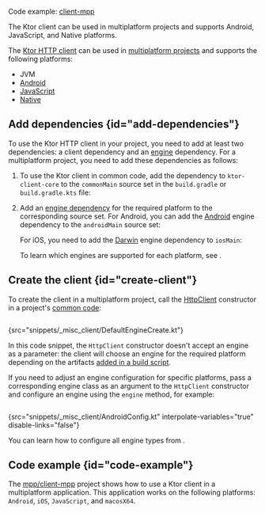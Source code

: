 [//]: # (title: Multiplatform)

<tldr>
<p>
Code example: <a href="https://github.com/ktorio/ktor-samples/tree/main/client-mpp">client-mpp</a>
</p>
</tldr>

<link-summary>
The Ktor client can be used in multiplatform projects and supports Android, JavaScript, and Native platforms.
</link-summary>

The [Ktor HTTP client](client-create-and-configure.md) can be used in [multiplatform projects](https://kotlinlang.org/docs/multiplatform.html) and supports the following platforms:
* JVM
* [Android](https://kotlinlang.org/docs/android-overview.html)
* [JavaScript](https://kotlinlang.org/docs/js-overview.html)
* [Native](https://kotlinlang.org/docs/native-overview.html)

## Add dependencies {id="add-dependencies"}
To use the Ktor HTTP client in your project, you need to add at least two dependencies: a client dependency and an [engine](client-engines.md) dependency. For a multiplatform project, you need to add these dependencies as follows:
1. To use the Ktor client in common code, add the dependency to `ktor-client-core` to the `commonMain` source set in the `build.gradle` or `build.gradle.kts` file:
   <var name="platform_name" value="common"/>
   <var name="artifact_name" value="ktor-client-core"/>
   <include from="lib.topic" element-id="add_ktor_artifact_multiplatform"/>
2. Add an [engine dependency](client-engines.md#dependencies) for the required platform to the corresponding source set. For Android, you can add the [Android](client-engines.md#android) engine dependency to the `androidMain` source set:
   <var name="platform_name" value="android"/>
   <var name="artifact_name" value="ktor-client-android"/>
   <include from="lib.topic" element-id="add_ktor_artifact_multiplatform"/>
   
   For iOS, you need to add the [Darwin](client-engines.md#darwin) engine dependency to `iosMain`:
   <var name="platform_name" value="ios"/>
   <var name="artifact_name" value="ktor-client-darwin"/>
   <include from="lib.topic" element-id="add_ktor_artifact_multiplatform"/>
   
   To learn which engines are supported for each platform, see [](client-engines.md#dependencies).


## Create the client {id="create-client"}
To create the client in a multiplatform project, call the [HttpClient](https://api.ktor.io/ktor-client/ktor-client-core/io.ktor.client/-http-client/index.html) constructor in a project's [common code](https://kotlinlang.org/docs/mpp-discover-project.html#source-sets):

```kotlin
```
{src="snippets/_misc_client/DefaultEngineCreate.kt"}

In this code snippet, the `HttpClient` constructor doesn't accept an engine as a parameter: the client will choose an engine for the required platform depending on the artifacts [added in a build script](#add-dependencies). 

If you need to adjust an engine configuration for specific platforms, pass a corresponding engine class as an argument to the `HttpClient` constructor and configure an engine using the `engine` method, for example:
```kotlin
```
{src="snippets/_misc_client/AndroidConfig.kt" interpolate-variables="true" disable-links="false"}

You can learn how to configure all engine types from [](client-engines.md).



## Code example {id="code-example"}

The [mpp/client-mpp](https://github.com/ktorio/ktor-samples/tree/main/client-mpp) project shows how to use a Ktor client in a multiplatform application. This application works on the following platforms: `Android`, `iOS`, `JavaScript`, and `macosX64`.
